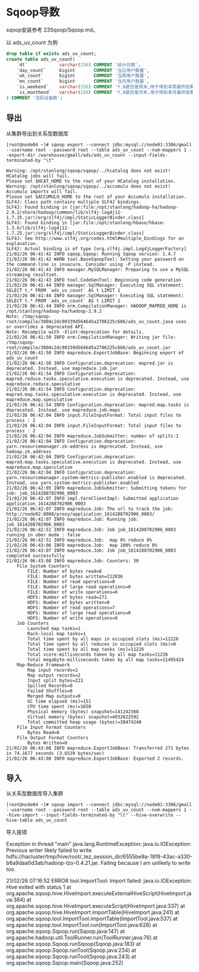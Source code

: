 # Sqoop导数

sqoop安装参考 23Sqoop/Sqoop.md。

以 ads_uv_count 为例

```sql
drop table if exists ads_uv_count;
create table ads_uv_count( 
    `dt`            varchar(256) COMMENT '统计日期',
    `day_count`     bigint       COMMENT '当日用户数量',
    `wk_count`      bigint       COMMENT '当周用户数量',
    `mn_count`      bigint       COMMENT '当月用户数量',
    `is_weekend`    varchar(256) COMMENT 'Y,N是否是周末,用于得到本周最终结果',
    `is_monthend`   varchar(256) COMMENT 'Y,N是否是月末,用于得到本月最终结果' 
) COMMENT '活跃设备数';
```

## 导出

从集群导出到关系型数据库

```shell
[root@node04 ~]# sqoop export --connect jdbc:mysql://node01:3306/gmall --username root --password root --table ads_uv_count --num-mappers 1 --export-dir /warehouse/gmall/ads/ads_uv_count --input-fields-terminated-by "\t"
```

```shell
Warning: /opt/stanlong/sqoop/sqoop/../hcatalog does not exist! HCatalog jobs will fail.
Please set $HCAT_HOME to the root of your HCatalog installation.
Warning: /opt/stanlong/sqoop/sqoop/../accumulo does not exist! Accumulo imports will fail.
Please set $ACCUMULO_HOME to the root of your Accumulo installation.
SLF4J: Class path contains multiple SLF4J bindings.
SLF4J: Found binding in [jar:file:/opt/stanlong/hadoop-ha/hadoop-2.9.2/share/hadoop/common/lib/slf4j-log4j12-1.7.25.jar!/org/slf4j/impl/StaticLoggerBinder.class]
SLF4J: Found binding in [jar:file:/opt/stanlong/hbase/hbase-1.3.6/lib/slf4j-log4j12-1.7.25.jar!/org/slf4j/impl/StaticLoggerBinder.class]
SLF4J: See http://www.slf4j.org/codes.html#multiple_bindings for an explanation.
SLF4J: Actual binding is of type [org.slf4j.impl.Log4jLoggerFactory]
21/02/26 06:41:42 INFO sqoop.Sqoop: Running Sqoop version: 1.4.7
21/02/26 06:41:42 WARN tool.BaseSqoopTool: Setting your password on the command-line is insecure. Consider using -P instead.
21/02/26 06:41:43 INFO manager.MySQLManager: Preparing to use a MySQL streaming resultset.
21/02/26 06:41:43 INFO tool.CodeGenTool: Beginning code generation
21/02/26 06:41:44 INFO manager.SqlManager: Executing SQL statement: SELECT t.* FROM `ads_uv_count` AS t LIMIT 1
21/02/26 06:41:44 INFO manager.SqlManager: Executing SQL statement: SELECT t.* FROM `ads_uv_count` AS t LIMIT 1
21/02/26 06:41:44 INFO orm.CompilationManager: HADOOP_MAPRED_HOME is /opt/stanlong/hadoop-ha/hadoop-2.9.2
Note: /tmp/sqoop-root/compile/3004c2dc90339d564645a2706225c686/ads_uv_count.java uses or overrides a deprecated API.
Note: Recompile with -Xlint:deprecation for details.
21/02/26 06:41:50 INFO orm.CompilationManager: Writing jar file: /tmp/sqoop-root/compile/3004c2dc90339d564645a2706225c686/ads_uv_count.jar
21/02/26 06:41:50 INFO mapreduce.ExportJobBase: Beginning export of ads_uv_count
21/02/26 06:41:50 INFO Configuration.deprecation: mapred.jar is deprecated. Instead, use mapreduce.job.jar
21/02/26 06:41:54 INFO Configuration.deprecation: mapred.reduce.tasks.speculative.execution is deprecated. Instead, use mapreduce.reduce.speculative
21/02/26 06:41:54 INFO Configuration.deprecation: mapred.map.tasks.speculative.execution is deprecated. Instead, use mapreduce.map.speculative
21/02/26 06:41:54 INFO Configuration.deprecation: mapred.map.tasks is deprecated. Instead, use mapreduce.job.maps
21/02/26 06:42:04 INFO input.FileInputFormat: Total input files to process : 2
21/02/26 06:42:04 INFO input.FileInputFormat: Total input files to process : 2
21/02/26 06:42:04 INFO mapreduce.JobSubmitter: number of splits:1
21/02/26 06:42:04 INFO Configuration.deprecation: yarn.resourcemanager.zk-address is deprecated. Instead, use hadoop.zk.address
21/02/26 06:42:04 INFO Configuration.deprecation: mapred.map.tasks.speculative.execution is deprecated. Instead, use mapreduce.map.speculative
21/02/26 06:42:04 INFO Configuration.deprecation: yarn.resourcemanager.system-metrics-publisher.enabled is deprecated. Instead, use yarn.system-metrics-publisher.enabled
21/02/26 06:42:05 INFO mapreduce.JobSubmitter: Submitting tokens for job: job_1614288702906_0003
21/02/26 06:42:07 INFO impl.YarnClientImpl: Submitted application application_1614288702906_0003
21/02/26 06:42:07 INFO mapreduce.Job: The url to track the job: http://node02:8088/proxy/application_1614288702906_0003/
21/02/26 06:42:07 INFO mapreduce.Job: Running job: job_1614288702906_0003
21/02/26 06:42:51 INFO mapreduce.Job: Job job_1614288702906_0003 running in uber mode : false
21/02/26 06:42:51 INFO mapreduce.Job:  map 0% reduce 0%
21/02/26 06:43:06 INFO mapreduce.Job:  map 100% reduce 0%
21/02/26 06:43:07 INFO mapreduce.Job: Job job_1614288702906_0003 completed successfully
21/02/26 06:43:08 INFO mapreduce.Job: Counters: 30
	File System Counters
		FILE: Number of bytes read=0
		FILE: Number of bytes written=212036
		FILE: Number of read operations=0
		FILE: Number of large read operations=0
		FILE: Number of write operations=0
		HDFS: Number of bytes read=271
		HDFS: Number of bytes written=0
		HDFS: Number of read operations=7
		HDFS: Number of large read operations=0
		HDFS: Number of write operations=0
	Job Counters 
		Launched map tasks=1
		Rack-local map tasks=1
		Total time spent by all maps in occupied slots (ms)=11226
		Total time spent by all reduces in occupied slots (ms)=0
		Total time spent by all map tasks (ms)=11226
		Total vcore-milliseconds taken by all map tasks=11226
		Total megabyte-milliseconds taken by all map tasks=11495424
	Map-Reduce Framework
		Map input records=2
		Map output records=2
		Input split bytes=221
		Spilled Records=0
		Failed Shuffles=0
		Merged Map outputs=0
		GC time elapsed (ms)=151
		CPU time spent (ms)=1650
		Physical memory (bytes) snapshot=141242368
		Virtual memory (bytes) snapshot=4032622592
		Total committed heap usage (bytes)=30474240
	File Input Format Counters 
		Bytes Read=0
	File Output Format Counters 
		Bytes Written=0
21/02/26 06:43:08 INFO mapreduce.ExportJobBase: Transferred 271 bytes in 74.1677 seconds (3.6539 bytes/sec)
21/02/26 06:43:08 INFO mapreduce.ExportJobBase: Exported 2 records.
```

## 导入

从关系型数据库导入集群

```shell
[root@node04 ~]# sqoop import --connect jdbc:mysql://node01:3306/gmall --username root --password root --table ads_uv_count --num-mappers 1 --hive-import --input-fields-terminated-by "\t" --hive-overwrite --hive-table ads_uv_count
```

导入报错

Exception in thread "main" java.lang.RuntimeException: java.io.IOException: Previous writer likely failed to write hdfs://hacluster/tmp/hive/root/_tez_session_dir/6555be9a-18f8-43ac-a330-b6a9daa0d3ab/hadoop-lzo-0.4.21.jar. Failing because I am unlikely to write too.



21/02/26 07:16:52 ERROR tool.ImportTool: Import failed: java.io.IOException: Hive exited with status 1
	at org.apache.sqoop.hive.HiveImport.executeExternalHiveScript(HiveImport.java:384)
	at org.apache.sqoop.hive.HiveImport.executeScript(HiveImport.java:337)
	at org.apache.sqoop.hive.HiveImport.importTable(HiveImport.java:241)
	at org.apache.sqoop.tool.ImportTool.importTable(ImportTool.java:537)
	at org.apache.sqoop.tool.ImportTool.run(ImportTool.java:628)
	at org.apache.sqoop.Sqoop.run(Sqoop.java:147)
	at org.apache.hadoop.util.ToolRunner.run(ToolRunner.java:76)
	at org.apache.sqoop.Sqoop.runSqoop(Sqoop.java:183)
	at org.apache.sqoop.Sqoop.runTool(Sqoop.java:234)
	at org.apache.sqoop.Sqoop.runTool(Sqoop.java:243)
	at org.apache.sqoop.Sqoop.main(Sqoop.java:252)